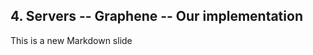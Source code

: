 ##  4. Servers -- Graphene -- Our implementation <!-- .element: data-theme="ka-content" -->

This is a new Markdown slide
